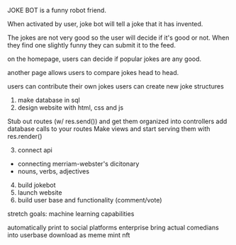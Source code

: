 JOKE BOT is a funny robot friend. 

When activated by user, joke bot will tell a joke that it has invented. 

The jokes are not very good so the user will decide if it's good or not. When they find one slightly funny they can submit it to the feed.

on the homepage, users can decide if popular jokes are any good. 

another page allows users to compare jokes head to head. 

users can contribute their own jokes
users can create new joke structures

1. make database in sql
2. design website with html, css and js

Stub out routes (w/ res.send()) and get them organized into controllers
add database calls to your routes
Make views and start serving them with res.render()

3. connect api 
- connecting merriam-webster's dicitonary 
- nouns, verbs, adjectives

4. build jokebot
5. launch website
6. build user base and functionality (comment/vote)
 


stretch goals: 
machine learning capabilities

automatically print to social platforms
enterprise 
bring actual comedians into userbase
download as meme
mint nft

